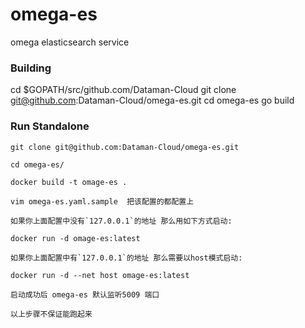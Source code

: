 # omega-es
omega elasticsearch service

### Building 


cd $GOPATH/src/github.com/Dataman-Cloud
git clone git@github.com:Dataman-Cloud/omega-es.git
cd omega-es
go build

### Run Standalone
  ```
  git clone git@github.com:Dataman-Cloud/omega-es.git
  ```
  ```
  cd omega-es/
  ```
  ```
  docker build -t omage-es .
  ```
  ```
  vim omega-es.yaml.sample  把该配置的都配置上 
  ```
  ```
  如果你上面配置中没有`127.0.0.1`的地址 那么用如下方式启动:

  docker run -d omage-es:latest
  ``` 
  ```
  如果你上面配置中有`127.0.0.1`的地址 那么需要以host模式启动: 

  docker run -d --net host omage-es:latest
  ```
  ```
  启动成功后 omega-es 默认监听5009 端口
  ```
  ```
  以上步骤不保证能跑起来
  ```
